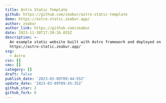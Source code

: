 ```yaml
---
title: Astro Static Template
github: https://github.com/zeabur/astro-static-template
demo: https://astro-static.zeabur.app/
author: zeabur
author_link: https://github.com/zeabur
date: 2023-11-30T17:39:26.035Z
description: >-
  An example static website built with Astro framework and deployed on Zeabur.
  https://astro-static.zeabur.app/
ssg:
  - Astro
css: []
cms: []
category: []
draft: false
publish_date: '2023-03-09T09:44:55Z'
update_date: '2023-03-09T09:45:35Z'
github_star: 2
github_fork: 0
---
```

